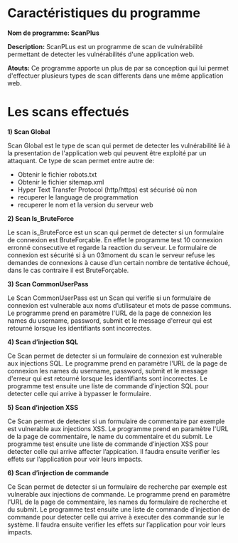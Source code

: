 # Caractéristiques du programme

**Nom de programme: ScanPlus**

**Description:** ScanPLus est un programme de scan de vulnérabilité permettant de detecter les vulnérabilités d'une application web.

**Atouts:** Ce programme apporte un plus de par sa conception qui lui permet d'effectuer plusieurs types de scan differents dans une même application web.


# Les scans effectués


**1) Scan Global**

Scan Global est le type de scan qui permet de detecter les vulnérabilité lié à la presentation de l'application web qui peuvent être exploité par un attaquant.
Ce type de scan permet entre autre de:
* Obtenir le fichier robots.txt 
* Obtenir le fichier sitemap.xml
* Hyper Text Transfer Protocol (http/https) est sécurisé où non
* recuperer le language de programmation
* recuperer le nom et la version du serveur web


**2) Scan Is_BruteForce**

Le scan  is_BruteForce est un scan qui permet de detecter si un formulaire de connexion est BruteForçable.
En effet le programme test 10 connexion erronné consecutive et regarde la reaction du serveur.
Le formulaire de connexion est sécurité si à un 03moment du scan le serveur refuse les demandes de connexions à cause d’un certain nombre de tentative échoué, dans le cas contraire il est BruteForçable.


**3) Scan CommonUserPass**

Le Scan CommonUserPass est un Scan qui verifie si un formulaire de connexion est vulnerable aux noms d’utilisateur et mots de passe communs.
Le programme prend en paramètre l'URL de la page de connexion les names du username, password, submit et le message d'erreur qui est retourné lorsque les identifiants sont incorrectes.

**4) Scan d’injection SQL**

Ce Scan permet de detecter si un formulaire de connexion est vulnerable aux injections SQL.
Le programme prend en paramètre l'URL de la page de connexion les names du username, password, submit et le message d'erreur qui est retourné lorsque les identifiants sont incorrectes.
Le programme test ensuite une liste de commande d’injection SQL pour detecter celle qui arrive à bypasser le formulaire.


**5) Scan d’injection XSS**

Ce Scan permet de detecter si un formulaire de commentaire par exemple est vulnerable aux injections XSS.
Le programme prend en paramètre l'URL de la page de commentaire, le name du commentaire et du submit.
Le programme test ensuite une liste de commande d’injection XSS pour detecter celle qui arrive affecter l’appication.
Il faudra ensuite verifier les effets sur l’application pour voir leurs impacts.


**6) Scan d’injection de commande**

Ce Scan permet de detecter si un formulaire de recherche par exemple est vulnerable aux injections de commande.
Le programme prend en paramètre l'URL de la page de commentaire, les names du formulaire de recherche et du submit.
Le programme test ensuite une liste de commande d’injection de commande pour detecter celle qui arrive à executer des commande sur le système.
Il faudra ensuite verifier les effets sur l’application pour voir leurs impacts.